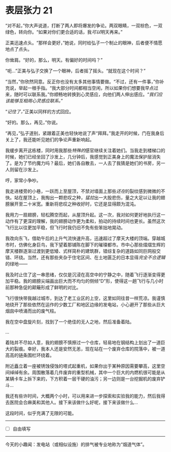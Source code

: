 # 表层张力 21

“对不起，”你大声说道，打断了两人即将爆发的争论。两双眼睛，一双棕色，一双绿色，转向你。“如果对你们更合适的话，我*可以*明天再来。”

正美迅速点头。“那样会更好，”她说，同时给弘子一个制止的眼神，后者便不情愿地点了点头。

你耸肩。“好的，那么，明天。有偏好的时间吗？”

“呃...”正美与弘子交换了一个眼神，后者摇了摇头。“就现在这个时间？”

“当然，”你欣然同意。反正你也没有太多其他事情要做。“不过，还有一件事，”你补充说，举起一根手指。“我大部分时间都相当空闲，所以如果你们想要我早点过来，随时可以联系我。”你顺畅地转换到心灵感应，向他们两人伸出感应。“*我们应该能够互相用心灵感应联系。*”

“*记住了，*”正美以同样的方式回应。

“好的。那么，再见，”你说。

“再见，”弘子道别，紧跟着正美也轻快地说了声“拜拜。”我走开的时候，门在我身后关上了，我还能听见她们的争论声重新响起。

我缓步离开这栋楼，同时用我那些*特殊的*感官继续关注着她们。当我走到楼梯口的时候，她们已经坐回了沙发上，几分钟后，我感觉到正美身上的魔法保护层消失了。是为了节约魔力吗？最后，她们各自散去，一人去了我猜是她们的书房，另一人则留在沙发上。

哼，家常小争吵。

我走进楼旁的小巷，一跃而上至屋顶，不禁对墙面上那些*还在*的裂纹感到微微的不快。站在屋顶上，我掏出一颗悲叹之种，*猛拉*出一大股悲伤，量之大足以让我的翅膀展开至二十米宽。重新将悲叹之种收好时，它还是显得颇为混沌。

我用力一扇翅膀，轻松腾空而起，从屋顶升起。这一次，我对如何更好地执行这一动作有了更深的理解，我的翅膀动作更为柔和，拍动的持续时间也更长。虽然这次飞行比以往更加平稳，但飞行时我仍旧不免有些笨拙地晃动。

我改向东飞，借助午后的上升气流快速升高，迅速超过了摩天大楼的顶端。穿越城市时，仿佛化身巨鸟，我下望着那铺陈在脚下的璀璨都市。市中心那些熠熠生辉的摩天楼群逐渐过渡到更低矮、式样简朴的建筑群，错综复杂的道路如同巨网般交错、环绕。当然，还有那些夹杂于住宅区间、在土地匮乏的日本显得*完全不合逻辑*的绿地——

我及时止住了这一串思绪，仅仅是沉浸在高空中的宁静之中，随着飞行逐渐变得更加平稳。我的翅膀尖端画出巨大而不均匀的侧倾“D”形，使得这一趟飞行与几小时前那种急促的颠簸形成了鲜明的对比。

飞行很快带我越过城市，到达了老工业区的上空，这里如同往昔一样荒凉。我谨慎地绕开了那些依然在运作的少数工厂和地区边缘的发电站，小心避开了那些从巨大烟囱中喷涌而出的废气柱。

我在空中盘旋片刻，找到了一个绝佳的无人之地，然后准备着陆。

...

着陆并不尽如人意，我的翅膀不慎擦过一个仓库，轻易地在钢结构上划出了一道巨大的裂痕。幸好，我本人还是安然无恙，现在站在一个废弃仓库的院落中，被一道高高的链条围栏环绕着。

附近矗立着一座被锈蚀侵蚀的塔式起重机，如果你出于某种原因需要攀高，这里空间绰绰有余。周围散落着几件废弃的重型机械，其中一个巨大的内燃机很可能是从某辆卡车上拆下来的，下方积着一层干硬的油污；另一边则是一台挖掘机的废弃铲斗...

我还有些许时间，大概两个小时，可以用来进一步探索和实验我的能力，然后我得去医院会合麻美和其他人。接下来该做什么好呢，接下来该做什么...

这段时间，似乎充满了无限的可能。

---

- [ ] 自由填写

---

今天的小趣闻：发电站（或相似设施）的排气被专业地称为“烟道气体”。

